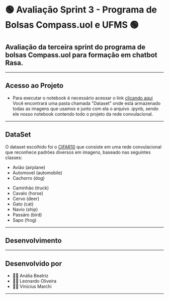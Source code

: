 # 🟢 Avaliação Sprint 3 - Programa de Bolsas Compass.uol e UFMS 🟢
## Avaliação da terceira sprint do programa de bolsas Compass.uol para formação em chatbot Rasa.
---
## Acesso ao Projeto
- Para executar o notebook é necessário acessar o link [clicando aqui](https://jupyter-tf-test-tensorflow-notebook-viniciusmarchi.cloud.okteto.net/tree?)
Você encontrará uma pasta chamada "Dataset" onde está armazenado todas as imagens que usamos e junto com ela o arquivo .ipynb, sendo ele nosso notebook contendo todo o projeto da rede convulacional.
---
## DataSet
 O dataset escolhido foi o [CIFAR10](https://www.tensorflow.org/tutorials/images/cnn) que consiste em uma rede convulacional que reconhece padrões diversos em imagens, baseado nas seguintes classes: 
* Avião (airplane)
* Automovel (automobile)
* Cachorro (dog)
- Caminhão (truck) 
- Cavalo (horse)
- Cervo (deer)
- Gato (cat)
- Navio (ship)
- Passáro (bird)
- Sapo (frog)

---

## Desenvolvimento

---

## Desenvolvido por 
- 👩‍💻 Anália Beatriz
- 👨‍💻 Leonardo Oliveira
- 👨‍💻 Vinicius Marchi 
---
